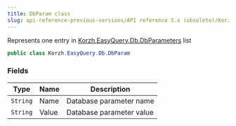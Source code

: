 ```yaml
---
title: DbParam class
slug: api-reference-previous-versions/API reference 5.x (obsolete)/Korzh.EasyQuery.Db namespace/dbparam-class
---
```



Represents one entry in [Korzh.EasyQuery.Db.DbParameters](/api-reference-5x/korzh-easyquery-db-namespace/dbparameters-class) list
```csharp
public class Korzh.EasyQuery.Db.DbParam

```

### Fields

| Type | Name | Description | 
| --- | --- | --- | 
| `String` | Name | Database parameter name | 
| `String` | Value | Database parameter value |